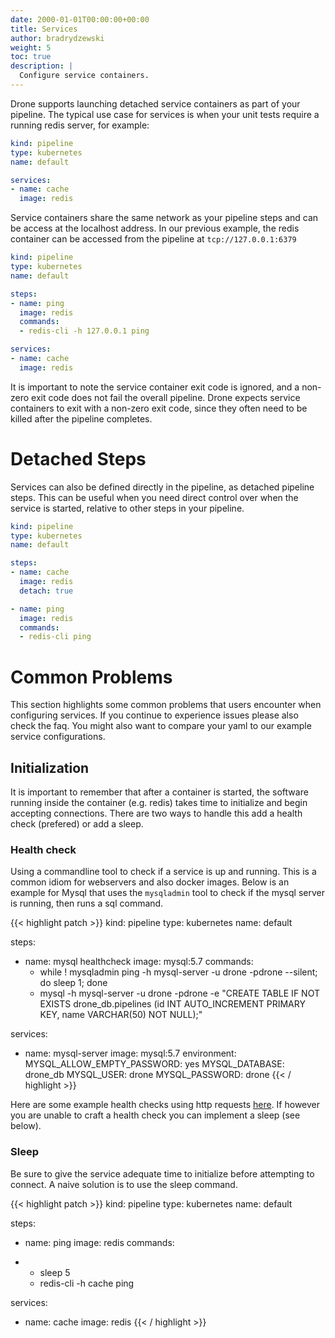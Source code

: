 ```yaml
---
date: 2000-01-01T00:00:00+00:00
title: Services
author: bradrydzewski
weight: 5
toc: true
description: |
  Configure service containers.
---
```


Drone supports launching detached service containers as part of your pipeline. The typical use case for services is when your unit tests require a running redis server, for example:

```yaml {linenos=table, hl_lines=["5-7"]}
kind: pipeline
type: kubernetes
name: default

services:
- name: cache
  image: redis
```

Service containers share the same network as your pipeline steps and can be access at the localhost address. In our previous example, the redis container can be accessed from the pipeline at `tcp://127.0.0.1:6379`

```yaml {linenos=table, hl_lines=["9"]}
kind: pipeline
type: kubernetes
name: default

steps:
- name: ping
  image: redis
  commands:
  - redis-cli -h 127.0.0.1 ping

services:
- name: cache
  image: redis
```

It is important to note the service container exit code is ignored, and a non-zero exit code does not fail the overall pipeline. Drone expects service containers to exit with a non-zero exit code, since they often need to be killed after the pipeline completes.

# Detached Steps

Services can also be defined directly in the pipeline, as detached pipeline steps. This can be useful when you need direct control over when the service is started, relative to other steps in your pipeline.

```yaml {linenos=table, hl_lines=["8"]}
kind: pipeline
type: kubernetes
name: default

steps:
- name: cache
  image: redis
  detach: true

- name: ping
  image: redis
  commands:
  - redis-cli ping
```

# Common Problems

This section highlights some common problems that users encounter when configuring services. If you continue to experience issues please also check the faq. You might also want to compare your yaml to our example service configurations.

## Initialization

It is important to remember that after a container is started, the software running inside the container (e.g. redis) takes time to initialize and begin accepting connections. There are two ways to handle this add a health check (prefered) or add a sleep.

### Health check

Using a commandline tool to check if a service is up and running. This is a common idiom for webservers and also docker images. Below is an example for Mysql that uses the `mysqladmin` tool to check if the mysql server is running, then runs a sql command. 

{{< highlight patch >}}
kind: pipeline
type: kubernetes
name: default

steps:
  - name: mysql healthcheck
    image: mysql:5.7
    commands:
      - while ! mysqladmin ping -h mysql-server -u drone -pdrone --silent; do sleep 1; done
      - mysql -h mysql-server -u drone -pdrone -e "CREATE TABLE IF NOT EXISTS drone_db.pipelines (id INT AUTO_INCREMENT PRIMARY KEY, name VARCHAR(50) NOT NULL);"

services:
  - name: mysql-server
    image: mysql:5.7
    environment:
      MYSQL_ALLOW_EMPTY_PASSWORD: yes
      MYSQL_DATABASE: drone_db
      MYSQL_USER: drone
      MYSQL_PASSWORD: drone
{{< / highlight >}}

Here are some example health checks using http requests [here](https://healthchecks.io/docs/bash/). If however you are unable to craft a health check you can implement a sleep (see below).

### Sleep

Be sure to give the service adequate time to initialize before attempting to connect. A naive solution is to use the sleep command.

{{< highlight patch >}}
kind: pipeline
type: kubernetes
name: default

steps:
  - name: ping
    image: redis
    commands:
+   - sleep 5
    - redis-cli -h cache ping

services:
  - name: cache
    image: redis
{{< / highlight >}}